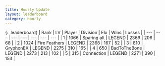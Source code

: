```yaml
---
title: Hourly Update
layout: leaderboard
category: hourly
---
```


{: .leaderboard}
| Rank | LV | Player | Division | Elo | Wins | Losses |
| --- | --- | --- | --- | --- | --- | --- |
| <span data-change="0">1</span> | 1066 | <span title="ID: 203132">Sparing alt</span> | LEGEND | <span data-change="0">2369</span> | <span data-change="0">206</span> | <span data-change="0">68</span> |
| <span data-change="0">2</span> | 1024 | <span title="ID: 357425">Fire Feathers</span> | LEGEND | <span data-change="0">2368</span> | <span data-change="0">167</span> | <span data-change="0">52</span> |
| <span data-change="0">3</span> | 810 | <span title="ID: 315148">GryphonEX</span> | LEGEND | <span data-change="0">2275</span> | <span data-change="0">310</span> | <span data-change="0">165</span> |
| <span data-change="1">4</span> | 650 | <span title="ID: 391169">BadToTheBone</span> | LEGEND | <span data-change="8">2273</span> | <span data-change="2">213</span> | <span data-change="0">102</span> |
| <span data-change="-1">5</span> | 315 | <span title="ID: 539711">Connection</span> | LEGEND | <span data-change="0">2271</span> | <span data-change="0">390</span> | <span data-change="0">153</span> |